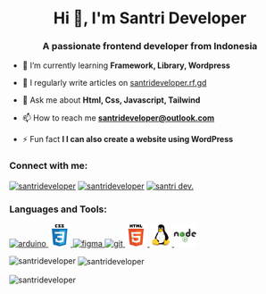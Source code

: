 <h1 align="center">Hi 👋, I'm Santri Developer</h1>
<h3 align="center">A passionate frontend developer from Indonesia</h3>

- 🌱 I’m currently learning **Framework, Library, Wordpress**

- 📝 I regularly write articles on [santrideveloper.rf.gd](santrideveloper.rf.gd)

- 💬 Ask me about **Html, Css, Javascript, Tailwind**

- 📫 How to reach me **santrideveloper@outlook.com**

- ⚡ Fun fact **I I can also create a website using WordPress**

<h3 align="left">Connect with me:</h3>
<p align="left">
<a href="https://linkedin.com/in/santrideveloper" target="blank"><img align="center" src="https://raw.githubusercontent.com/rahuldkjain/github-profile-readme-generator/master/src/images/icons/Social/linked-in-alt.svg" alt="santrideveloper" height="30" width="40" /></a>
<a href="https://instagram.com/santrideveloper" target="blank"><img align="center" src="https://raw.githubusercontent.com/rahuldkjain/github-profile-readme-generator/master/src/images/icons/Social/instagram.svg" alt="santrideveloper" height="30" width="40" /></a>
<a href="https://www.youtube.com/c/santri dev." target="blank"><img align="center" src="https://raw.githubusercontent.com/rahuldkjain/github-profile-readme-generator/master/src/images/icons/Social/youtube.svg" alt="santri dev." height="30" width="40" /></a>
</p>

<h3 align="left">Languages and Tools:</h3>
<p align="left"> <a href="https://www.arduino.cc/" target="_blank" rel="noreferrer"> <img src="https://cdn.worldvectorlogo.com/logos/arduino-1.svg" alt="arduino" width="40" height="40"/> </a> <a href="https://www.w3schools.com/css/" target="_blank" rel="noreferrer"> <img src="https://raw.githubusercontent.com/devicons/devicon/master/icons/css3/css3-original-wordmark.svg" alt="css3" width="40" height="40"/> </a> <a href="https://www.figma.com/" target="_blank" rel="noreferrer"> <img src="https://www.vectorlogo.zone/logos/figma/figma-icon.svg" alt="figma" width="40" height="40"/> </a> <a href="https://git-scm.com/" target="_blank" rel="noreferrer"> <img src="https://www.vectorlogo.zone/logos/git-scm/git-scm-icon.svg" alt="git" width="40" height="40"/> </a> <a href="https://www.w3.org/html/" target="_blank" rel="noreferrer"> <img src="https://raw.githubusercontent.com/devicons/devicon/master/icons/html5/html5-original-wordmark.svg" alt="html5" width="40" height="40"/> </a> <a href="https://www.linux.org/" target="_blank" rel="noreferrer"> <img src="https://raw.githubusercontent.com/devicons/devicon/master/icons/linux/linux-original.svg" alt="linux" width="40" height="40"/> </a> <a href="https://nodejs.org" target="_blank" rel="noreferrer"> <img src="https://raw.githubusercontent.com/devicons/devicon/master/icons/nodejs/nodejs-original-wordmark.svg" alt="nodejs" width="40" height="40"/> </a> </p>

<p><img align="left" src="https://github-readme-stats.vercel.app/api/top-langs?username=santrideveloper&show_icons=true&locale=en&layout=compact" alt="santrideveloper" /></p>

<p>&nbsp;<img align="center" src="https://github-readme-stats.vercel.app/api?username=santrideveloper&show_icons=true&locale=en" alt="santrideveloper" /></p>

<p><img align="center" src="https://github-readme-streak-stats.herokuapp.com/?user=santrideveloper&" alt="santrideveloper" /></p>
